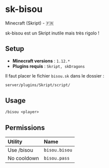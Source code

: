 # sk-bisou

Minecraft (Skript) - 🇫🇷

sk-bisou est un Skript inutile mais très rigolo ! 

## Setup
- **Minecraft versions** : `1.12.*`
- **Plugins requis** : `Skript, skDragons`

Il faut placer le fichier `bisou.sk` dans le dossier : 
```txt
server/plugins/Skript/script/
```

## Usage

```txt
/bisou <player>
```

## Permissions

| Utility     | Name          | 
| :--------   | :-------      | 
| Use /bisou  | `bisou.bisou` | 
| No cooldown | `bisou.pass`  |


